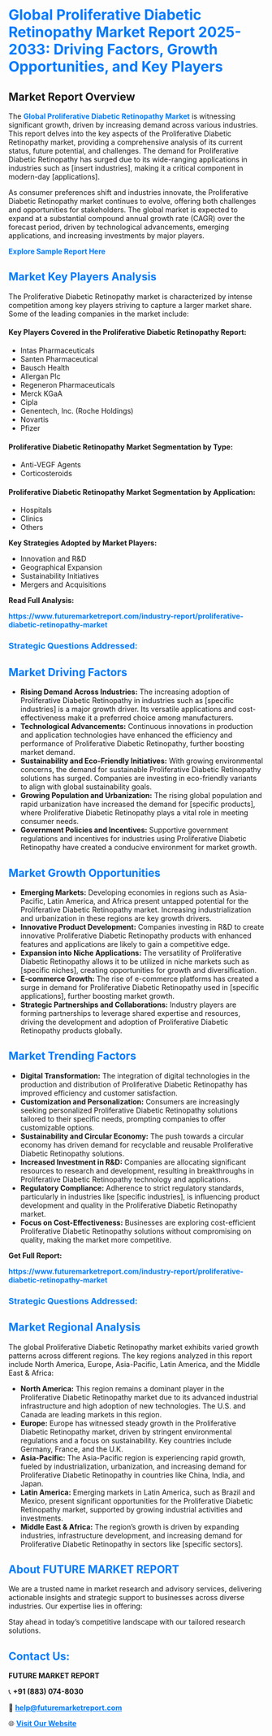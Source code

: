 <h1 style="color: #007BFF;">Global Proliferative Diabetic Retinopathy Market Report 2025-2033: Driving Factors, Growth Opportunities, and Key Players</h1>

<section id="overview">
<h2>Market Report Overview</h2>
<p>The <a href="https://www.futuremarketreport.com/industry-report/proliferative-diabetic-retinopathy-market" style="color: #007BFF; text-decoration: none;"><strong>Global Proliferative Diabetic Retinopathy Market</strong></a> is witnessing significant growth, driven by increasing demand across various industries. This report delves into the key aspects of the Proliferative Diabetic Retinopathy market, providing a comprehensive analysis of its current status, future potential, and challenges. The demand for Proliferative Diabetic Retinopathy has surged due to its wide-ranging applications in industries such as [insert industries], making it a critical component in modern-day [applications].</p>
<p>As consumer preferences shift and industries innovate, the Proliferative Diabetic Retinopathy market continues to evolve, offering both challenges and opportunities for stakeholders. The global market is expected to expand at a substantial compound annual growth rate (CAGR) over the forecast period, driven by technological advancements, emerging applications, and increasing investments by major players.</p>
</section>

<section id="overview">
<p><a href="https://www.futuremarketreport.com/request-sample/reportId=60405" style="color: #007BFF; text-decoration: none;"><strong>Explore Sample Report Here</strong></a></p>
</section>

<section id="key-players">
<h2 style="color: #007BFF;">Market Key Players Analysis</h2>
<p>The Proliferative Diabetic Retinopathy market is characterized by intense competition among key players striving to capture a larger market share. Some of the leading companies in the market include:</p>
<h4>Key Players Covered in the Proliferative Diabetic Retinopathy Report:</h4>
<ul><li>Intas Pharmaceuticals</li><li>Santen Pharmaceutical</li><li>Bausch Health</li><li>Allergan Plc</li><li>Regeneron Pharmaceuticals</li><li>Merck KGaA</li><li>Cipla</li><li>Genentech, Inc. (Roche Holdings)</li><li>Novartis</li><li>Pfizer</li></ul>
<h4>Proliferative Diabetic Retinopathy Market Segmentation by Type:</h4>
<ul><li>Anti-VEGF Agents</li><li>Corticosteroids</li></ul>

<h4>Proliferative Diabetic Retinopathy Market Segmentation by Application:</h4>
<ul><li>Hospitals</li><li>Clinics</li><li>Others</li></ul>
<p><strong>Key Strategies Adopted by Market Players:</strong></p>
<ul>
<li>Innovation and R&D</li>
<li>Geographical Expansion</li>
<li>Sustainability Initiatives</li>
<li>Mergers and Acquisitions</li>
</ul>
</section>

<section>
<p><strong>Read Full Analysis: </strong></p><a href="https://www.futuremarketreport.com/industry-report/proliferative-diabetic-retinopathy-market" style="color: #007BFF; text-decoration: none;"><strong>https://www.futuremarketreport.com/industry-report/proliferative-diabetic-retinopathy-market</strong></a>
<h3 style="color: #007BFF;">Strategic Questions Addressed:</h3>
</section>

<section id="driving-factors">
<h2 style="color: #007BFF;">Market Driving Factors</h2>
<ul>
<li><strong>Rising Demand Across Industries:</strong> The increasing adoption of Proliferative Diabetic Retinopathy in industries such as [specific industries] is a major growth driver. Its versatile applications and cost-effectiveness make it a preferred choice among manufacturers.</li>
<li><strong>Technological Advancements:</strong> Continuous innovations in production and application technologies have enhanced the efficiency and performance of Proliferative Diabetic Retinopathy, further boosting market demand.</li>
<li><strong>Sustainability and Eco-Friendly Initiatives:</strong> With growing environmental concerns, the demand for sustainable Proliferative Diabetic Retinopathy solutions has surged. Companies are investing in eco-friendly variants to align with global sustainability goals.</li>
<li><strong>Growing Population and Urbanization:</strong> The rising global population and rapid urbanization have increased the demand for [specific products], where Proliferative Diabetic Retinopathy plays a vital role in meeting consumer needs.</li>
<li><strong>Government Policies and Incentives:</strong> Supportive government regulations and incentives for industries using Proliferative Diabetic Retinopathy have created a conducive environment for market growth.</li>
</ul>
</section>

<section id="growth-opportunities">
<h2 style="color: #007BFF;">Market Growth Opportunities</h2>
<ul>
<li><strong>Emerging Markets:</strong> Developing economies in regions such as Asia-Pacific, Latin America, and Africa present untapped potential for the Proliferative Diabetic Retinopathy market. Increasing industrialization and urbanization in these regions are key growth drivers.</li>
<li><strong>Innovative Product Development:</strong> Companies investing in R&D to create innovative Proliferative Diabetic Retinopathy products with enhanced features and applications are likely to gain a competitive edge.</li>
<li><strong>Expansion into Niche Applications:</strong> The versatility of Proliferative Diabetic Retinopathy allows it to be utilized in niche markets such as [specific niches], creating opportunities for growth and diversification.</li>
<li><strong>E-commerce Growth:</strong> The rise of e-commerce platforms has created a surge in demand for Proliferative Diabetic Retinopathy used in [specific applications], further boosting market growth.</li>
<li><strong>Strategic Partnerships and Collaborations:</strong> Industry players are forming partnerships to leverage shared expertise and resources, driving the development and adoption of Proliferative Diabetic Retinopathy products globally.</li>
</ul>
</section>

<section id="trending-factors">
<h2 style="color: #007BFF;">Market Trending Factors</h2>
<ul>
<li><strong>Digital Transformation:</strong> The integration of digital technologies in the production and distribution of Proliferative Diabetic Retinopathy has improved efficiency and customer satisfaction.</li>
<li><strong>Customization and Personalization:</strong> Consumers are increasingly seeking personalized Proliferative Diabetic Retinopathy solutions tailored to their specific needs, prompting companies to offer customizable options.</li>
<li><strong>Sustainability and Circular Economy:</strong> The push towards a circular economy has driven demand for recyclable and reusable Proliferative Diabetic Retinopathy solutions.</li>
<li><strong>Increased Investment in R&D:</strong> Companies are allocating significant resources to research and development, resulting in breakthroughs in Proliferative Diabetic Retinopathy technology and applications.</li>
<li><strong>Regulatory Compliance:</strong> Adherence to strict regulatory standards, particularly in industries like [specific industries], is influencing product development and quality in the Proliferative Diabetic Retinopathy market.</li>
<li><strong>Focus on Cost-Effectiveness:</strong> Businesses are exploring cost-efficient Proliferative Diabetic Retinopathy solutions without compromising on quality, making the market more competitive.</li>
</ul>
</section>

<section>
<p><strong>Get Full Report: </strong></p><a href="https://www.futuremarketreport.com/industry-report/proliferative-diabetic-retinopathy-market" style="color: #007BFF; text-decoration: none;"><strong>https://www.futuremarketreport.com/industry-report/proliferative-diabetic-retinopathy-market</strong></a>
<h3 style="color: #007BFF;">Strategic Questions Addressed:</h3>
</section>


<section id="regional-analysis">
<h2 style="color: #007BFF;">Market Regional Analysis</h2>
<p>The global Proliferative Diabetic Retinopathy market exhibits varied growth patterns across different regions. The key regions analyzed in this report include North America, Europe, Asia-Pacific, Latin America, and the Middle East & Africa:</p>
<ul>
<li><strong>North America:</strong> This region remains a dominant player in the Proliferative Diabetic Retinopathy market due to its advanced industrial infrastructure and high adoption of new technologies. The U.S. and Canada are leading markets in this region.</li>
<li><strong>Europe:</strong> Europe has witnessed steady growth in the Proliferative Diabetic Retinopathy market, driven by stringent environmental regulations and a focus on sustainability. Key countries include Germany, France, and the U.K.</li>
<li><strong>Asia-Pacific:</strong> The Asia-Pacific region is experiencing rapid growth, fueled by industrialization, urbanization, and increasing demand for Proliferative Diabetic Retinopathy in countries like China, India, and Japan.</li>
<li><strong>Latin America:</strong> Emerging markets in Latin America, such as Brazil and Mexico, present significant opportunities for the Proliferative Diabetic Retinopathy market, supported by growing industrial activities and investments.</li>
<li><strong>Middle East & Africa:</strong> The region’s growth is driven by expanding industries, infrastructure development, and increasing demand for Proliferative Diabetic Retinopathy in sectors like [specific sectors].</li>
</ul>
</section>

<footer>
<h2 style="color: #007BFF;">About FUTURE MARKET REPORT</h2>
<p>We are a trusted name in market research and advisory services, delivering actionable insights and strategic support to businesses across diverse industries. Our expertise lies in offering:</p>

<p>Stay ahead in today’s competitive landscape with our tailored research solutions.</p>

<h2 style="color: #007BFF;">Contact Us:</h2>
<p><strong>FUTURE MARKET REPORT</strong></p>
<p>📞 <strong>+91 (883) 074-8030</strong></p>
<p>📧 <strong><a href="mailto:help@futuremarketreport.com" style="color: #007BFF;">help@futuremarketreport.com</a></strong></p>
<p>🌐 <strong><a href="https://www.futuremarketreport.com/" style="color: #007BFF;">Visit Our Website</a></strong></p>
</footer>